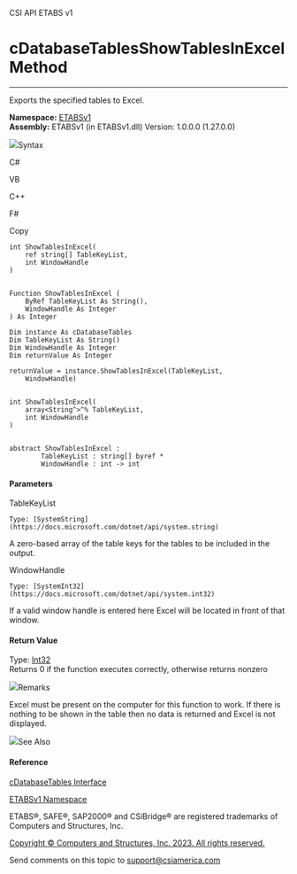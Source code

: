 ﻿

CSI API ETABS v1

# cDatabaseTablesShowTablesInExcel Method  
  
---  
  
Exports the specified tables to Excel.

**Namespace:** [ETABSv1](2780f1b8-2033-5289-2298-1cdb2a7508d9.htm)  
**Assembly:** ETABSv1 (in ETABSv1.dll) Version: 1.0.0.0 (1.27.0.0)

![](../icons/SectionExpanded.png)Syntax

C#

VB

C++

F#

Copy

    
    
    int ShowTablesInExcel(
    	ref string[] TableKeyList,
    	int WindowHandle
    )
    
    
    Function ShowTablesInExcel ( 
    	ByRef TableKeyList As String(),
    	WindowHandle As Integer
    ) As Integer
    
    Dim instance As cDatabaseTables
    Dim TableKeyList As String()
    Dim WindowHandle As Integer
    Dim returnValue As Integer
    
    returnValue = instance.ShowTablesInExcel(TableKeyList, 
    	WindowHandle)
    
    
    int ShowTablesInExcel(
    	array<String^>^% TableKeyList, 
    	int WindowHandle
    )
    
    
    abstract ShowTablesInExcel : 
            TableKeyList : string[] byref * 
            WindowHandle : int -> int 
    

#### Parameters

TableKeyList

    Type: [SystemString](https://docs.microsoft.com/dotnet/api/system.string)  
A zero-based array of the table keys for the tables to be included in the
output.

WindowHandle

    Type: [SystemInt32](https://docs.microsoft.com/dotnet/api/system.int32)  
If a valid window handle is entered here Excel will be located in front of
that window.

#### Return Value

Type: [Int32](https://docs.microsoft.com/dotnet/api/system.int32)  
Returns 0 if the function executes correctly, otherwise returns nonzero

![](../icons/SectionExpanded.png)Remarks

Excel must be present on the computer for this function to work. If there is
nothing to be shown in the table then no data is returned and Excel is not
displayed.

![](../icons/SectionExpanded.png)See Also

#### Reference

[cDatabaseTables Interface](ee40c9d3-38a7-f8fa-62e4-9da8c2cd3af7.htm)

[ETABSv1 Namespace](2780f1b8-2033-5289-2298-1cdb2a7508d9.htm)

ETABS®, SAFE®, SAP2000® and CSiBridge® are registered trademarks of Computers
and Structures, Inc.  

[Copyright © Computers and Structures, Inc. 2023. All rights
reserved.](http://www.csiamerica.com)

Send comments on this topic to
[support@csiamerica.com](mailto:support%40csiamerica.com?Subject=CSI%20API%20ETABS%20v1)


